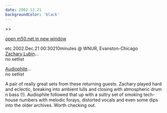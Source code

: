 ```yaml
---
date: 2002.12.21
backgroundColor: 'black'
---
```


\>>

[open m50.net in new window  
](http://m50.net/)


etc 2002.Dec.21 00:30210minutes @ WNUR, Evanston-Chicago  
[Zachary Lubin](http://www.zacharylubin.com/)...  
no setlist  

[Audiophile](http://www.thesoulthatcreates.com/)...  
no setlist  

A pair of really great sets from these returning guests. Zachary played hard and eclectic, breaking into ambient lulls and closing with atmospheric drum n bass (!). Audiophile followed that up with a sultry set of smoking tech-house numbers with melodic forays, distorted vocals and even some dips into the older archives. Worth checking out.